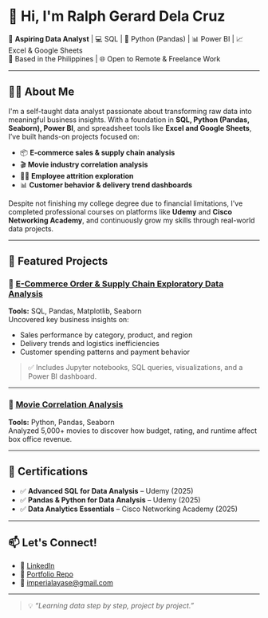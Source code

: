 # 👋 Hi, I'm Ralph Gerard Dela Cruz

🎯 **Aspiring Data Analyst** | 💻 SQL | 🐍 Python (Pandas) | 📊 Power BI | 📈 Excel & Google Sheets  
📍 Based in the Philippines | 🌐 Open to Remote & Freelance Work

---

## 👨‍💻 About Me

I'm a self-taught data analyst passionate about transforming raw data into meaningful business insights. With a foundation in **SQL, Python (Pandas, Seaborn), Power BI**, and spreadsheet tools like **Excel and Google Sheets**, I’ve built hands-on projects focused on:

- 📦 **E-commerce sales & supply chain analysis**
- 🎬 **Movie industry correlation analysis**
- 🧑‍💼 **Employee attrition exploration**
- 📊 **Customer behavior & delivery trend dashboards**

Despite not finishing my college degree due to financial limitations, I've completed professional courses on platforms like **Udemy** and **Cisco Networking Academy**, and continuously grow my skills through real-world data projects.

---

## 📁 Featured Projects

### 🔹 [E-Commerce Order & Supply Chain Exploratory Data Analysis](https://github.com/cartiace0004/Portfolio/tree/main/E-Commerce-Order-Supply-Chain-Analysis)
**Tools:** SQL, Pandas, Matplotlib, Seaborn  
Uncovered key business insights on:
- Sales performance by category, product, and region  
- Delivery trends and logistics inefficiencies  
- Customer spending patterns and payment behavior

> ✅ Includes Jupyter notebooks, SQL queries, visualizations, and a Power BI dashboard.

---

### 🔹 [Movie Correlation Analysis](https://github.com/cartiace0004/Portfolio/blob/main/Movie%20Correlation%20Project.ipynb)
**Tools:** Python, Pandas, Seaborn  
Analyzed 5,000+ movies to discover how budget, rating, and runtime affect box office revenue.

---

## 📜 Certifications

- ✅ **Advanced SQL for Data Analysis** – Udemy (2025)  
- ✅ **Pandas & Python for Data Analysis** – Udemy (2025)  
- ✅ **Data Analytics Essentials** – Cisco Networking Academy (2025)

---

## 📫 Let's Connect!

- 🔗 [LinkedIn](https://www.linkedin.com/in/ralph-gerard-dela-cruz-b01091259/)
- 💼 [Portfolio Repo](https://github.com/cartiace0004/Portfolio)
- 📧 imperialayase@gmail.com

---

> 💡 *“Learning data step by step, project by project.”*
